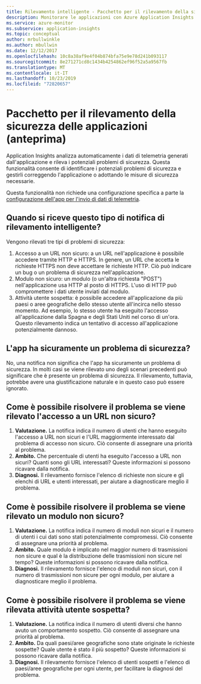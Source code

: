 ```yaml
---
title: Rilevamento intelligente - Pacchetto per il rilevamento della sicurezza con Azure Application Insights | Microsoft Docs
description: Monitorare le applicazioni con Azure Application Insights per rilevare eventuali problemi di sicurezza.
ms.service: azure-monitor
ms.subservice: application-insights
ms.topic: conceptual
author: mrbullwinkle
ms.author: mbullwin
ms.date: 12/12/2017
ms.openlocfilehash: 10c8a38af9e4f04b874bfa75e9e78d241b093117
ms.sourcegitcommit: 8e271271cd8c1434b4254862ef96f52a5a9567fb
ms.translationtype: MT
ms.contentlocale: it-IT
ms.lasthandoff: 10/23/2019
ms.locfileid: "72820657"
---
```

# <a name="application-security-detection-pack-preview"></a>Pacchetto per il rilevamento della sicurezza delle applicazioni (anteprima)

Application Insights analizza automaticamente i dati di telemetria generati dall'applicazione e rileva i potenziali problemi di sicurezza. Questa funzionalità consente di identificare i potenziali problemi di sicurezza e gestirli correggendo l'applicazione o adottando le misure di sicurezza necessarie.

Questa funzionalità non richiede una configurazione specifica a parte la [configurazione dell'app per l'invio di dati di telemetria](https://docs.microsoft.com/azure/application-insights/app-insights-usage-overview).

## <a name="when-would-i-get-this-type-of-smart-detection-notification"></a>Quando si riceve questo tipo di notifica di rilevamento intelligente?
Vengono rilevati tre tipi di problemi di sicurezza:
1. Accesso a un URL non sicuro: a un URL nell'applicazione è possibile accedere tramite HTTP e HTTPS. In genere, un URL che accetta le richieste HTTPS non deve accettare le richieste HTTP. Ciò può indicare un bug o un problema di sicurezza nell'applicazione.
2. Modulo non sicuro: un modulo (o un'altra richiesta "POST") nell'applicazione usa HTTP al posto di HTTPS. L'uso di HTTP può compromettere i dati utente inviati dal modulo.
3. Attività utente sospetta: è possibile accedere all'applicazione da più paesi o aree geografiche dello stesso utente all'incirca nello stesso momento. Ad esempio, lo stesso utente ha eseguito l'accesso all'applicazione dalla Spagna e degli Stati Uniti nel corso di un'ora. Questo rilevamento indica un tentativo di accesso all'applicazione potenzialmente dannoso.

## <a name="does-my-app-definitely-have-a-security-issue"></a>L'app ha sicuramente un problema di sicurezza?
No, una notifica non significa che l'app ha sicuramente un problema di sicurezza. In molti casi se viene rilevato uno degli scenari precedenti può significare che è presente un problema di sicurezza. Il rilevamento, tuttavia, potrebbe avere una giustificazione naturale e in questo caso può essere ignorato.

## <a name="how-do-i-fix-the-insecure-url-access-detection"></a>Come è possibile risolvere il problema se viene rilevato l'accesso a un URL non sicuro?
1. **Valutazione.** La notifica indica il numero di utenti che hanno eseguito l'accesso a URL non sicuri e l'URL maggiormente interessato dal problema di accesso non sicuro. Ciò consente di assegnare una priorità al problema.
2. **Ambito.** Che percentuale di utenti ha eseguito l'accesso a URL non sicuri? Quanti sono gli URL interessati? Queste informazioni si possono ricavare dalla notifica.
3. **Diagnosi.** Il rilevamento fornisce l'elenco di richieste non sicure e gli elenchi di URL e utenti interessati, per aiutare a diagnosticare meglio il problema.

## <a name="how-do-i-fix-the-insecure-form-detection"></a>Come è possibile risolvere il problema se viene rilevato un modulo non sicuro?
1. **Valutazione.** La notifica indica il numero di moduli non sicuri e il numero di utenti i cui dati sono stati potenzialmente compromessi. Ciò consente di assegnare una priorità al problema.
2. **Ambito.** Quale modulo è implicato nel maggior numero di trasmissioni non sicure e qual è la distribuzione delle trasmissioni non sicure nel tempo? Queste informazioni si possono ricavare dalla notifica.
3. **Diagnosi.** Il rilevamento fornisce l'elenco di moduli non sicuri, con il numero di trasmissioni non sicure per ogni modulo, per aiutare a diagnosticare meglio il problema.

## <a name="how-do-i-fix-the-suspicious-user-activity-detection"></a>Come è possibile risolvere il problema se viene rilevata attività utente sospetta?
1. **Valutazione.** La notifica indica il numero di utenti diversi che hanno avuto un comportamento sospetto. Ciò consente di assegnare una priorità al problema.
2. **Ambito.** Da quali paesi/aree geografiche sono state originate le richieste sospette? Quale utente è stato il più sospetto? Queste informazioni si possono ricavare dalla notifica.
3. **Diagnosi.** Il rilevamento fornisce l'elenco di utenti sospetti e l'elenco di paesi/aree geografiche per ogni utente, per facilitare la diagnosi del problema.
